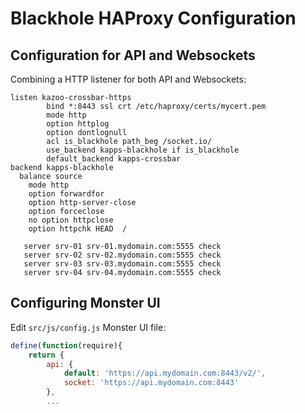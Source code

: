 # Blackhole HAProxy Configuration

## Configuration for API and Websockets

Combining a HTTP listener for both API and Websockets:

```
listen kazoo-crossbar-https
        bind *:8443 ssl crt /etc/haproxy/certs/mycert.pem
        mode http
        option httplog
        option dontlognull
        acl is_blackhole path_beg /socket.io/
        use_backend kapps-blackhole if is_blackhole
        default_backend kapps-crossbar
backend kapps-blackhole
  balance source
    mode http
    option forwardfor
    option http-server-close
    option forceclose
    no option httpclose
    option httpchk HEAD  /

   server srv-01 srv-01.mydomain.com:5555 check
   server srv-02 srv-02.mydomain.com:5555 check
   server srv-03 srv-03.mydomain.com:5555 check
   server srv-04 srv-04.mydomain.com:5555 check

```

## Configuring Monster UI

Edit `src/js/config.js` Monster UI file:


```javascript hl_lines="4 5"
define(function(require){
    return {
        api: {
            default: 'https://api.mydomain.com:8443/v2/',
            socket: 'https://api.mydomain.com:8443'
        },
        ...
```
